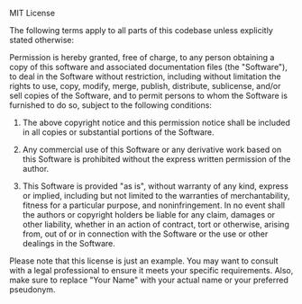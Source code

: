 MIT License

The following terms apply to all parts of this codebase unless explicitly stated otherwise:

Permission is hereby granted, free of charge, to any person obtaining a copy
of this software and associated documentation files (the "Software"), to deal
in the Software without restriction, including without limitation the rights
to use, copy, modify, merge, publish, distribute, sublicense, and/or sell
copies of the Software, and to permit persons to whom the Software is
furnished to do so, subject to the following conditions:

1. The above copyright notice and this permission notice shall be included in
   all copies or substantial portions of the Software.

2. Any commercial use of this Software or any derivative work based on this
   Software is prohibited without the express written permission of the author.

3. This Software is provided "as is", without warranty of any kind, express or
   implied, including but not limited to the warranties of merchantability,
   fitness for a particular purpose, and noninfringement. In no event shall the
   authors or copyright holders be liable for any claim, damages or other
   liability, whether in an action of contract, tort or otherwise, arising
   from, out of or in connection with the Software or the use or other dealings
   in the Software.

Please note that this license is just an example. You may want to consult with a legal professional to ensure it meets your specific requirements. Also, make sure to replace "Your Name" with your actual name or your preferred pseudonym.

